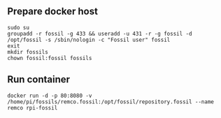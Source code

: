 ## Prepare docker host

	sudo su
	groupadd -r fossil -g 433 && useradd -u 431 -r -g fossil -d /opt/fossil -s /sbin/nologin -c "Fossil user" fossil
	exit
	mkdir fossils
	chown fossil:fossil fossils

## Run container
	docker run -d -p 80:8080 -v /home/pi/fossils/remco.fossil:/opt/fossil/repository.fossil --name remco rpi-fossil